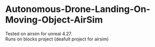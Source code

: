 # Autonomous-Drone-Landing-On-Moving-Object-AirSim
Tested on airsim for unreal 4.27. <br> 
Runs on blocks project (deafult project for airsim) <br>
